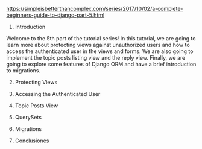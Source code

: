 https://simpleisbetterthancomplex.com/series/2017/10/02/a-complete-beginners-guide-to-django-part-5.html

1. Introduction

Welcome to the 5th part of the tutorial series! In this tutorial, we are going to learn more about protecting views against unauthorized users and how to access the authenticated user in the views and forms. We are also going to implement the topic posts listing view and the reply view. Finally, we are going to explore some features of Django ORM and have a brief introduction to migrations.

2. Protecting Views

3. Accessing the Authenticated User

4. Topic Posts View

5. QuerySets

6. Migrations

7. Conclusiones

